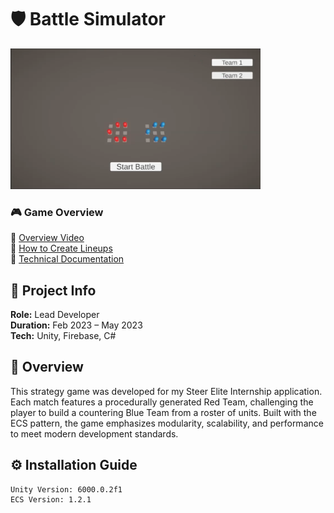 # 🛡️ Battle Simulator

<div align="left">
  <img src="BS.png" alt="Battle Simulator Banner" width="400"/>
</div>

### 🎮 Game Overview  
🔗 [Overview Video](https://www.youtube.com/watch?v=E1-fTTuxCIU)  
🔗 [How to Create Lineups](https://www.youtube.com/watch?v=WN8-BFGJ8NA)
<br/>
🔗 <a href="Documentation/Battle Simulator-wedad.pdf">Technical Documentation</a>


## 📌 Project Info

**Role:** Lead Developer  
**Duration:** Feb 2023 – May 2023  
**Tech:** Unity, Firebase, C#  

## 🧠 Overview
This strategy game was developed for my Steer Elite Internship application. Each match features a procedurally generated Red Team, challenging the player to build a countering Blue Team from a roster of units. Built with the ECS pattern, the game emphasizes modularity, scalability, and performance to meet modern development standards.

## ⚙️ Installation Guide

```plaintext
Unity Version: 6000.0.2f1
ECS Version: 1.2.1


